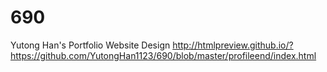 # 690
Yutong Han's Portfolio Website Design
http://htmlpreview.github.io/?https://github.com/YutongHan1123/690/blob/master/profileend/index.html
